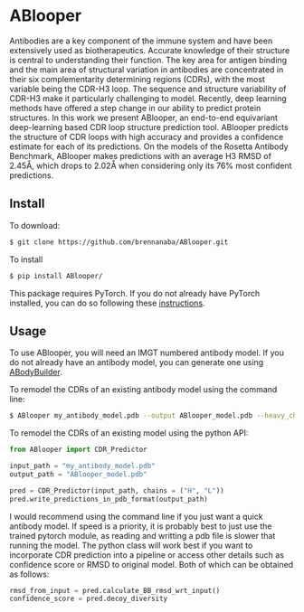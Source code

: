 # ABlooper
Antibodies are a key component of the immune system and have been extensively used as biotherapeutics. Accurate knowledge of their structure is central to understanding their function. The key area for antigen binding and the main area of structural variation in antibodies are concentrated in their six complementarity determining regions (CDRs), with the most variable being the CDR-H3 loop. The sequence and structure variability of CDR-H3 make it particularly challenging to model. Recently, deep learning methods have offered a step change in our ability to predict protein structures. In this work we present ABlooper, an end-to-end equivariant deep-learning based CDR loop structure prediction tool. ABlooper predicts the structure of CDR loops with high accuracy and provides a confidence estimate for each of its predictions. On the models of the Rosetta Antibody Benchmark, ABlooper makes predictions with an average H3 RMSD of 2.45Å, which drops to 2.02Å when considering only its 76\% most confident predictions. 

## Install

To download:

```bash
$ git clone https://github.com/brennanaba/ABlooper.git
```

To install

```bash
$ pip install ABlooper/
```

This package requires PyTorch. If you do not already have PyTorch installed, you can do so following these <a href="https://pytorch.org/get-started/locally/">instructions</a>.

## Usage

To use ABlooper, you will need an IMGT numbered antibody model. If you do not already have an antibody model, you can generate one using <a href="http://opig.stats.ox.ac.uk/webapps/newsabdab/sabpred/abodybuilder/">ABodyBuilder</a>.

To remodel the CDRs of an existing antibody model using the command line:

```bash
$ ABlooper my_antibody_model.pdb --output ABlooper_model.pdb --heavy_chain H --light_chain L
```

To remodel the CDRs of an existing model using the python API:

```python
from ABlooper import CDR_Predictor

input_path = "my_antibody_model.pdb"
output_path = "ABlooper_model.pdb"

pred = CDR_Predictor(input_path, chains = ("H", "L"))
pred.write_predictions_in_pdb_format(output_path)
```


I would recommend using the command line if you just want a quick antibody model. If speed is a priority, it is probably best to just use the trained pytorch module, as reading and writting a pdb file is slower that running the model. The python class will work best if you want to incorporate CDR prediction into a pipeline or access other details such as confidence score or RMSD to original model. Both of which can be obtained as follows:


```python
rmsd_from_input = pred.calculate_BB_rmsd_wrt_input()
confidence_score = pred.decoy_diversity 
```



